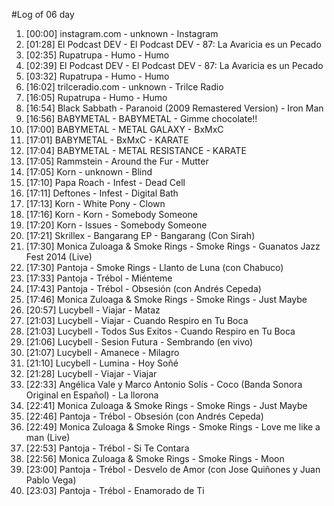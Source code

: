 #Log of 06 day

1. [00:00] instagram.com - unknown - Instagram
1. [01:28] El Podcast DEV - El Podcast DEV - 87: La Avaricia es un Pecado
1. [02:35] Rupatrupa - Humo - Humo
1. [02:39] El Podcast DEV - El Podcast DEV - 87: La Avaricia es un Pecado
1. [03:32] Rupatrupa - Humo - Humo
1. [16:02] trilceradio.com - unknown - Trilce Radio
1. [16:05] Rupatrupa - Humo - Humo
1. [16:54] Black Sabbath - Paranoid (2009 Remastered Version) - Iron Man
1. [16:56] BABYMETAL - BABYMETAL - Gimme chocolate!!
1. [17:00] BABYMETAL - METAL GALAXY - BxMxC
1. [17:01] BABYMETAL - BxMxC - KARATE
1. [17:04] BABYMETAL - METAL RESISTANCE - KARATE
1. [17:05] Rammstein - Around the Fur - Mutter
1. [17:05] Korn - unknown - Blind
1. [17:10] Papa Roach - Infest - Dead Cell
1. [17:11] Deftones - Infest - Digital Bath
1. [17:13] Korn - White Pony - Clown
1. [17:16] Korn - Korn - Somebody Someone
1. [17:20] Korn - Issues - Somebody Someone
1. [17:21] Skrillex - Bangarang EP - Bangarang (Con Sirah)
1. [17:30] Monica Zuloaga & Smoke Rings - Smoke Rings - Guanatos Jazz Fest 2014 (Live)
1. [17:30] Pantoja - Smoke Rings - Llanto de Luna (con Chabuco)
1. [17:33] Pantoja - Trébol - Miénteme
1. [17:43] Pantoja - Trébol - Obsesión (con Andrés Cepeda)
1. [17:46] Monica Zuloaga & Smoke Rings - Smoke Rings - Just Maybe
1. [20:57] Lucybell - Viajar - Mataz
1. [21:03] Lucybell - Viajar - Cuando Respiro en Tu Boca
1. [21:03] Lucybell - Todos Sus Exitos - Cuando Respiro en Tu Boca
1. [21:06] Lucybell - Sesion Futura - Sembrando (en vivo)
1. [21:07] Lucybell - Amanece - Milagro
1. [21:10] Lucybell - Lumina - Hoy Soñé
1. [21:28] Lucybell - Viajar - Viajar
1. [22:33] Angélica Vale y Marco Antonio Solís - Coco (Banda Sonora Original en Español) - La llorona
1. [22:41] Monica Zuloaga & Smoke Rings - Smoke Rings - Just Maybe
1. [22:46] Pantoja - Trébol - Obsesión (con Andrés Cepeda)
1. [22:49] Monica Zuloaga & Smoke Rings - Smoke Rings - Love me like a man (Live)
1. [22:53] Pantoja - Trébol - Si Te Contara
1. [22:56] Monica Zuloaga & Smoke Rings - Smoke Rings - Moon
1. [23:00] Pantoja - Trébol - Desvelo de Amor (con Jose Quiñones y Juan Pablo Vega)
1. [23:03] Pantoja - Trébol - Enamorado de Ti
